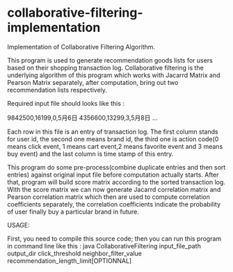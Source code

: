 collaborative-filtering-implementation
======================================
 Implementation of Collaborative Filtering Algorithm.

 This program is used to generate recommendation goods lists for users based on their shopping transaction log.
 Collaborative filtering is the underlying algorithm of this program which works with Jacarrd Matrix and Pearson
 Matrix separately, after computation, bring out two recommendation lists respectively.

 Required input file should looks like this :
 

 9842500,16199,0,5月6日
 4356600,13299,3,5月8日
 ...

 Each row in this file is an entry of transaction log. The first column stands for user id, the second one means
 brand id, the third one is action code(0 means click event, 1 means cart event,2 means favorite event and 3
 means buy event) and the last column is time stamp of this entry.

 This program do some pre-process(combine duplicate entries and then sort entries) against original input file
 before computation actually starts. After that, program will build score matrix according to the sorted transaction
 log. With the score matrix we can now generate Jacarrd correlation matrix and Pearson correlation matrix which then
 are used to compute correlation coefficients separately, the correlation coefficients indicate the probability of
 user finally buy a particular brand in future.

 USAGE:
 
 First, you need to compile this source code;
 then you can run this program in command line like this :
 java CollaborativeFiltering input_file_path output_dir click_threshold neighbor_filter_value recommendation_length_limit[OPTIONNAL] 

